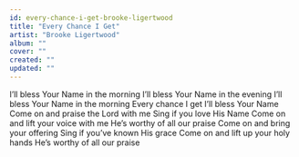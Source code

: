 ```yaml
---
id: every-chance-i-get-brooke-ligertwood
title: "Every Chance I Get"
artist: "Brooke Ligertwood"
album: ""
cover: ""
created: ""
updated: ""
---
```


I’ll bless Your Name in the morning
I’ll bless Your Name in the evening
I’ll bless Your Name in the morning
Every chance I get I’ll bless Your Name
Come on and praise the Lord with me
Sing if you love His Name
Come on and lift your voice with me
He’s worthy of all our praise
Come on and bring your offering
Sing if you’ve known His grace
Come on and lift up your holy hands
He’s worthy of all our praise